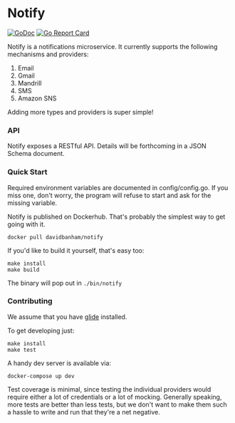 # Notify

[![GoDoc](https://godoc.org/github.com/davidbanham/notify?status.svg)](https://godoc.org/github.com/davidbanham/notify)
[![Go Report Card](https://goreportcard.com/badge/github.com/davidbanham/notify)](https://goreportcard.com/report/github.com/davidbanham/notify)

Notify is a notifications microservice. It currently supports the following mechanisms and providers:

1. Email
  1. Gmail
  1. Mandrill
1. SMS
  1. Amazon SNS

Adding more types and providers is super simple!

### API

Notify exposes a RESTful API. Details will be forthcoming in a JSON Schema document.

### Quick Start

Required environment variables are documented in config/config.go. If you miss one, don't worry, the program will refuse to start and ask for the missing variable.

Notify is published on Dockerhub. That's probably the simplest way to get going with it.

```
docker pull davidbanham/notify
```

If you'd like to build it yourself, that's easy too:

```
make install
make build
```

The binary will pop out in `./bin/notify`

### Contributing

We assume that you have [glide](https://github.com/Masterminds/glide) installed.

To get developing just:

```
make install
make test
```

A handy dev server is available via:

```
docker-compose up dev
```

Test coverage is minimal, since testing the individual providers would require either a lot of credentials or a lot of mocking. Generally speaking, more tests are better than less tests, but we don't want to make them such a hassle to write and run that they're a net negative.
